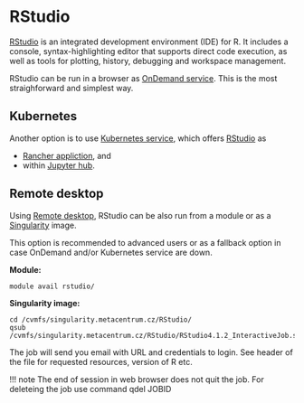 # RStudio

[RStudio](https://www.rstudio.com/) is an integrated development environment (IDE) for R. It includes a console, syntax-highlighting editor that supports direct code execution, as well as tools for plotting, history, debugging and workspace management.

RStudio can be run in a browser as [OnDemand service](https://ondemand.metacentrum.cz). This is the most straighforward and simplest way.

## Kubernetes

Another option is to use [Kubernetes service](https://docs.cerit.io/), which offers [RStudio](https://docs.cerit.io/docs/rstudio.html) as

- [Rancher appliction](https://docs.cerit.io/docs/rancher.html), and
- within [Jupyter hub](https://docs.cerit.io/docs/jupyterhub.html).

## Remote desktop 

Using [Remote desktop](/software/graphical-access), RStudio can be also run from a module or as a [Singularity](/software/containers) image.

This option is recommended to advanced users or as a fallback option in case OnDemand and/or Kubernetes service are down.

**Module:**

    module avail rstudio/

**Singularity image:**

    cd /cvmfs/singularity.metacentrum.cz/RStudio/
    qsub /cvmfs/singularity.metacentrum.cz/RStudio/RStudio4.1.2_InteractiveJob.sh

The job will send you email with URL and credentials to login. See header of the file for requested resources, version of R etc.

!!! note
    The end of session in web browser does not quit the job. For deleteing the job use command qdel JOBID 




